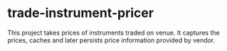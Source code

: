 # trade-instrument-pricer
This project takes prices of instruments traded on venue. It captures the prices, caches and later persists price information provided by vendor.
